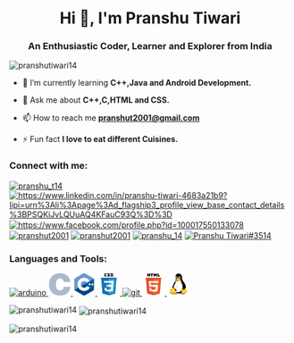 <h1 align="center">Hi 👋, I'm Pranshu Tiwari</h1>
<h3 align="center">An Enthusiastic Coder, Learner and Explorer from India</h3>

<p align="left"> <img src="https://komarev.com/ghpvc/?username=pranshutiwari14&label=Profile%20views&color=0e75b6&style=flat" alt="pranshutiwari14" /> </p>

- 🌱 I’m currently learning **C++,Java and Android Development.**

- 💬 Ask me about **C++,C,HTML and CSS.**

- 📫 How to reach me **pranshut2001@gmail.com**

- ⚡ Fun fact **I love to eat different Cuisines.**

<h3 align="left">Connect with me:</h3>
<p align="left">
<a href="https://twitter.com/pranshu_t14" target="blank"><img align="center" src="https://cdn.jsdelivr.net/npm/simple-icons@3.0.1/icons/twitter.svg" alt="pranshu_t14" height="30" width="40" /></a>
<a href="https://www.linkedin.com/in/pranshu-tiwari-4683a21b9?lipi=urn%3Ali%3Apage%3Ad_flagship3_profile_view_base_contact_details%3BPSQKiJvLQUuAQ4KFauC93Q%3D%3D" target="blank"><img align="center" src="https://cdn.jsdelivr.net/npm/simple-icons@3.0.1/icons/linkedin.svg" alt="https://www.linkedin.com/in/pranshu-tiwari-4683a21b9?lipi=urn%3Ali%3Apage%3Ad_flagship3_profile_view_base_contact_details%3BPSQKiJvLQUuAQ4KFauC93Q%3D%3D" height="30" width="40" /></a>
<a href="https://fb.com/https://www.facebook.com/profile.php?id=100017550133078" target="blank"><img align="center" src="https://cdn.jsdelivr.net/npm/simple-icons@3.0.1/icons/facebook.svg" alt="https://www.facebook.com/profile.php?id=100017550133078" height="30" width="40" /></a>
<a href="https://www.codechef.com/users/pranshut2001" target="blank"><img align="center" src="https://cdn.jsdelivr.net/npm/simple-icons@3.1.0/icons/codechef.svg" alt="pranshut2001" height="30" width="40" /></a>
<a href="https://www.hackerrank.com/pranshut2001" target="blank"><img align="center" src="https://cdn.jsdelivr.net/npm/simple-icons@3.0.1/icons/hackerrank.svg" alt="pranshut2001" height="30" width="40" /></a>
<a href="https://codeforces.com/profile/pranshu_14" target="blank"><img align="center" src="https://cdn.jsdelivr.net/npm/simple-icons@3.0.1/icons/codeforces.svg" alt="pranshu_14" height="30" width="40" /></a>
<a href="https://discord.gg/Pranshu Tiwari#3514" target="blank"><img align="center" src="https://cdn.jsdelivr.net/npm/simple-icons@3.0.1/icons/discord.svg" alt="Pranshu Tiwari#3514" height="30" width="40" /></a>
</p>

<h3 align="left">Languages and Tools:</h3>
<p align="left"> <a href="https://www.arduino.cc/" target="_blank"> <img src="https://cdn.worldvectorlogo.com/logos/arduino-1.svg" alt="arduino" width="40" height="40"/> </a> <a href="https://www.cprogramming.com/" target="_blank"> <img src="https://raw.githubusercontent.com/devicons/devicon/master/icons/c/c-original.svg" alt="c" width="40" height="40"/> </a> <a href="https://www.w3schools.com/cpp/" target="_blank"> <img src="https://raw.githubusercontent.com/devicons/devicon/master/icons/cplusplus/cplusplus-original.svg" alt="cplusplus" width="40" height="40"/> </a> <a href="https://www.w3schools.com/css/" target="_blank"> <img src="https://raw.githubusercontent.com/devicons/devicon/master/icons/css3/css3-original-wordmark.svg" alt="css3" width="40" height="40"/> </a> <a href="https://git-scm.com/" target="_blank"> <img src="https://www.vectorlogo.zone/logos/git-scm/git-scm-icon.svg" alt="git" width="40" height="40"/> </a> <a href="https://www.w3.org/html/" target="_blank"> <img src="https://raw.githubusercontent.com/devicons/devicon/master/icons/html5/html5-original-wordmark.svg" alt="html5" width="40" height="40"/> </a> <a href="https://www.linux.org/" target="_blank"> <img src="https://raw.githubusercontent.com/devicons/devicon/master/icons/linux/linux-original.svg" alt="linux" width="40" height="40"/> </a> </p>

<p><img align="left" src="https://github-readme-stats.vercel.app/api/top-langs?username=pranshutiwari14&show_icons=true&locale=en&layout=compact" alt="pranshutiwari14" /></p>

<p>&nbsp;<img align="center" src="https://github-readme-stats.vercel.app/api?username=pranshutiwari14&show_icons=true&locale=en" alt="pranshutiwari14" /></p>

<p><img align="center" src="https://github-readme-streak-stats.herokuapp.com/?user=pranshutiwari14&" alt="pranshutiwari14" /></p>
